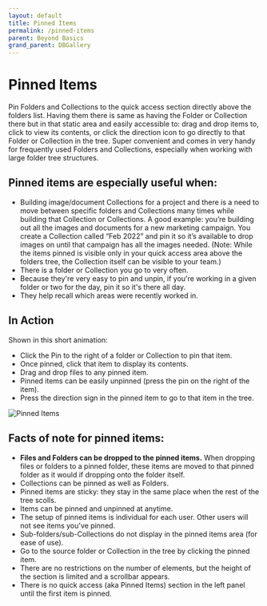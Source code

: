 ```yaml
---
layout: default
title: Pinned Items
permalink: /pinned-items
parent: Beyond Basics
grand_parent: DBGallery
---
```


# Pinned Items

Pin Folders and Collections to the quick access section directly above the folders list.  Having them there is same as having the Folder or Collection there but in that static area and easily accessible to: drag and drop items to, click to view its contents, or click the direction icon to go directly to that Folder or Collection in the tree.  Super convenient and comes in very handy for frequently used Folders and Collections, especially when working with large folder tree structures. 

## Pinned items are especially useful when:
- Building image/document Collections for a project and there is a need to move between specific folders and Collections many times while building that Collection or Collections. A good example: you’re building out all the images and documents for a new marketing campaign. You create a Collection called “Feb 2022” and pin it so it’s available to drop images on until that campaign has all the images needed. (Note: While the items pinned is visible only in your quick access area above the folders tree, the Collection itself can be visible to your team.)
- There is a folder or Collection you go to very often.
- Because they're very easy to pin and unpin, if you're working in a given folder or two for the day, pin it so it's there all day.
- They help recall which areas were recently worked in.

## In Action
Shown in this short animation:
- Click the Pin to the right of a folder or Collection to pin that item.
- Once pinned, click that item to display its contents.
- Drag and drop files to any pinned item.
- Pinned items can be easily unpinned (press the pin on the right of the item).
- Press the direction sign in the pinned item to go to that item in the tree.

<p><img src="/assets/PinnedItems.gif" alt="Pinned Items"/></p>

## Facts of note for pinned items:
- **Files and Folders can be dropped to the pinned items.** When dropping files or folders to a pinned folder, these items are moved to that pinned folder as it would if dropping onto the folder itself.
- Collections can be pinned as well as Folders.
- Pinned items are sticky: they stay in the same place when the rest of the tree scolls.
- Items can be pinned and unpinned at anytime.
- The setup of pinned items is individual for each user. Other users will not see items you've pinned.
- Sub-folders/sub-Collections do not display in the pinned items area (for ease of use).
- Go to the source folder or Collection in the tree by clicking the pinned item.
- There are no restrictions on the number of elements, but the height of the section is limited and a scrollbar appears.
- There is no quick access (aka Pinned Items) section in the left panel until the first item is pinned.
